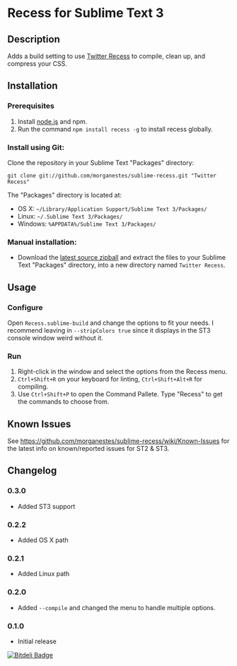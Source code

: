 # Recess for Sublime Text 3

## Description
Adds a build setting to use [Twitter Recess](https://github.com/twitter/recess "Twitter Recess") to compile, clean up, and compress your CSS.

## Installation
### Prerequisites
1. Install [node.js](http://www.nodejs.org) and npm.
2. Run the command `npm install recess -g` to install recess globally.

### Install using Git:
Clone the repository in your Sublime Text "Packages" directory:

    git clone git://github.com/morganestes/sublime-recess.git "Twitter Recess"

The "Packages" directory is located at:

* OS X: `~/Library/Application Support/Sublime Text 3/Packages/`
* Linux: `~/.Sublime Text 3/Packages/`
* Windows: `%APPDATA%/Sublime Text 3/Packages/`

### Manual installation:
* Download the [latest source zipball](https://github.com/morganestes/sublime-recess/zipball/master) and extract the files to your Sublime Text "Packages" directory, into a new directory named `Twitter Recess`.

## Usage
### Configure
Open `Recess.sublime-build` and change the options to fit your needs. I recommend leaving in `--stripColors true` since it displays in the ST3 console window weird without it.

### Run

1. Right-click in the window and select the options from the Recess menu.
2. `Ctrl+Shift+R` on your keyboard for linting, `Ctrl+Shift+Alt+R` for compiling.
3. Use `Ctrl+Shift+P` to open the Command Pallete. Type "Recess" to get the commands to choose from.

## Known Issues
See https://github.com/morganestes/sublime-recess/wiki/Known-Issues for the latest info on known/reported
issues for ST2 & ST3.

## Changelog
### 0.3.0
- Added ST3 support

### 0.2.2
- Added OS X path

### 0.2.1
- Added Linux path

### 0.2.0
- Added `--compile` and changed the menu to handle multiple options.

### 0.1.0
- Initial release

[![Bitdeli Badge](https://d2weczhvl823v0.cloudfront.net/morganestes/sublime-recess/trend.png)](https://bitdeli.com/free "Bitdeli Badge")

